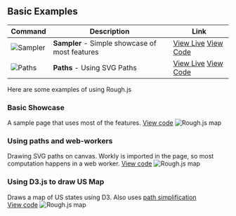 ## Basic Examples

| Command | Description | Link |
| --- | --- | --- |
| ![Sampler](http://roughjs.com/images/examples/sampler.png) | **Sampler** - Simple showcase of most features | [View Live](http://roughjs.com/examples/sampler.html) [View Code](https://github.com/pshihn/rough/blob/master/docs/examples/sampler.html)|
| ![Paths](http://roughjs.com/images/examples/paths.png) | **Paths** - Using SVG Paths | [View Live](http://roughjs.com/examples/paths.html) [View Code](https://github.com/pshihn/rough/blob/master/docs/examples/paths.html)|


Here are some examples of using Rough.js

### Basic Showcase
A sample page that uses most of the features. [View code](https://github.com/pshihn/rough/blob/master/examples/basic-showcase.html)
![Rough.js map](https://roughjs.com/images/main/m11.png)

### Using paths and web-workers
Drawing SVG paths on canvas. Workly is imported in the page, so most computation happens in a web worker. [View code](https://github.com/pshihn/rough/blob/master/examples/path-example.html)
![Rough.js map](https://roughjs.com/images/main/m12.png)

### Using D3.js to draw US Map
Draws a map of US states using D3. Also uses [path simplification](https://github.com/pshihn/rough/wiki#simplification)<br>
[View code](https://github.com/pshihn/rough/blob/master/examples/us-map.html)
![Rough.js map](https://roughjs.com/images/main/m6.png)